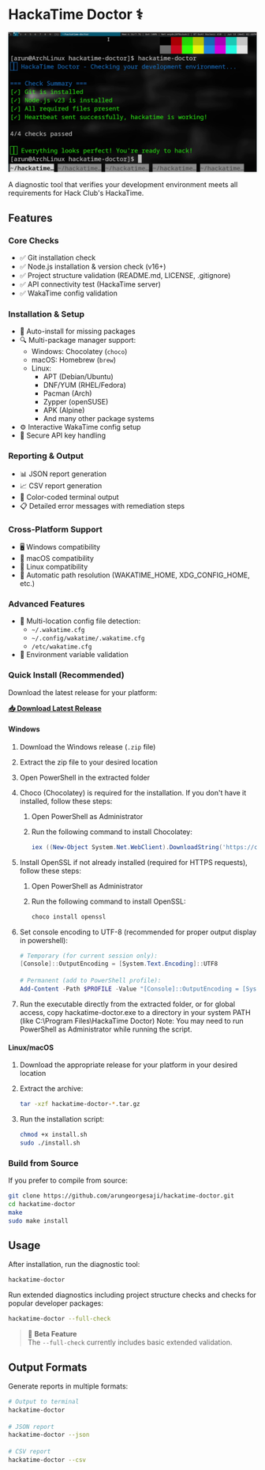 # HackaTime Doctor ⚕️ 

![Terminal Screenshot](terminal-screenshot.png)

A diagnostic tool that verifies your development environment meets all requirements for Hack Club's HackaTime.

## Features

### Core Checks
- ✅ Git installation check
- ✅ Node.js installation & version check (v16+)
- ✅ Project structure validation (README.md, LICENSE, .gitignore)
- ✅ API connectivity test (HackaTime server)
- ✅ WakaTime config validation

### Installation & Setup
- 🔄 Auto-install for missing packages 
- 🔍 Multi-package manager support:
  - Windows: Chocolatey (`choco`)
  - macOS: Homebrew (`brew`)
  - Linux:
    - APT (Debian/Ubuntu)
    - DNF/YUM (RHEL/Fedora)
    - Pacman (Arch)
    - Zypper (openSUSE)
    - APK (Alpine)
    - And many other package systems
- ⚙️ Interactive WakaTime config setup
- 🔐 Secure API key handling

### Reporting & Output
- 📊 JSON report generation
- 📈 CSV report generation
- 🎨 Color-coded terminal output
- 📋 Detailed error messages with remediation steps

### Cross-Platform Support
- 🖥️ Windows compatibility
- 🍏 macOS compatibility
- 🐧 Linux compatibility
- 🔄 Automatic path resolution (WAKATIME_HOME, XDG_CONFIG_HOME, etc.)

### Advanced Features
- 📂 Multi-location config file detection:
  - `~/.wakatime.cfg`
  - `~/.config/wakatime/.wakatime.cfg`
  - `/etc/wakatime.cfg`
- 🚦 Environment variable validation

### Quick Install (Recommended)

Download the latest release for your platform:

**[📥 Download Latest Release](https://github.com/arungeorgesaji/hackatime-doctor/releases/latest)**

#### Windows
1. Download the Windows release (`.zip` file)
2. Extract the zip file to your desired location
3. Open PowerShell in the extracted folder
4. Choco (Chocolatey) is required for the installation. If you don't have it installed, follow these steps:

   1. Open PowerShell as Administrator
   2. Run the following command to install Chocolatey:

      ```powershell
      iex ((New-Object System.Net.WebClient).DownloadString('https://chocolatey.org/install.ps1'))
      ```

5. Install OpenSSL if not already installed (required for HTTPS requests), follow these steps:

    1. Open PowerShell as Administrator
    2. Run the following command to install OpenSSL:

       ```powershell
       choco install openssl
       ```
6. Set console encoding to UTF-8 (recommended for proper output display in powershell):

   ```powershell
   # Temporary (for current session only):
   [Console]::OutputEncoding = [System.Text.Encoding]::UTF8

   # Permanent (add to PowerShell profile):
   Add-Content -Path $PROFILE -Value "[Console]::OutputEncoding = [System.Text.Encoding]::UTF8"
   ```

6. Run the executable directly from the extracted folder, or for global access, copy hackatime-doctor.exe to a directory in your system PATH (like C:\Program Files\HackaTime Doctor) 
Note: You may need to run PowerShell as Administrator while running the script.

#### Linux/macOS
1. Download the appropriate release for your platform in your desired location
2. Extract the archive:

   ```bash
   tar -xzf hackatime-doctor-*.tar.gz
   ```
3. Run the installation script:

   ```bash
   chmod +x install.sh
   sudo ./install.sh
   ```

### Build from Source

If you prefer to compile from source:

```bash
git clone https://github.com/arungeorgesaji/hackatime-doctor.git
cd hackatime-doctor
make
sudo make install
```

## Usage

After installation, run the diagnostic tool:

```bash
hackatime-doctor
```

Run extended diagnostics including project structure checks and checks for popular developer packages:

```bash
hackatime-doctor --full-check
```

> 🚧 **Beta Feature**  
> The `--full-check` currently includes basic extended validation.  

## Output Formats

Generate reports in multiple formats:

```bash
# Output to terminal 
hackatime-doctor

# JSON report
hackatime-doctor --json

# CSV report  
hackatime-doctor --csv
```
